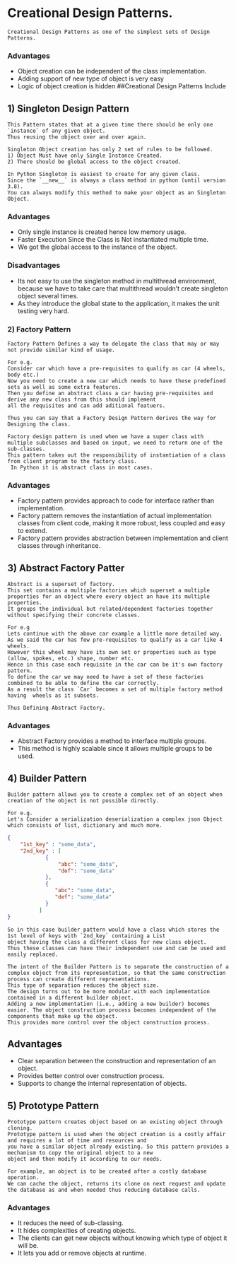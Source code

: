 # **Creational Design Patterns.**
```text
Creational Design Patterns as one of the simplest sets of Design Patterns.
```
### Advantages
* Object creation can be independent of the class implementation.
* Adding support of new type of object is very easy
* Logic of object creation is hidden
##Creational Design Patterns Include

## 1) Singleton Design Pattern

```text
This Pattern states that at a given time there should be only one `instance` of any given object.
Thus reusing the object over and over again.

Singleton Object creation has only 2 set of rules to be followed.
1) Object Must have only Single Instance Created.
2) There should be global access to the object created.

In Python Singleton is easiest to create for any given class.
Since the `__new__` is always a class method in python (until version 3.8).
You can always modify this method to make your object as an Singleton Object.
```
### Advantages
* Only single instance is created hence low memory usage.
*  Faster Execution Since the Class is Not instantiated multiple time.
* We got the global access to the instance of the object.

### Disadvantages
* Its not easy to use the singleton method in multithread environment, because we have to take care that multithread wouldn’t create singleton object several times.
* As they introduce the global state to the application, it makes the unit testing very hard. 

### 2) Factory Pattern

```text
Factory Pattern Defines a way to delegate the class that may or may not provide similar kind of usage.

For e.g.
Consider car which have a pre-requisites to qualify as car (4 wheels, body etc.)  
Now you need to create a new car which needs to have these predefined sets as well as some extra features.
Then you define an abstract class a car having pre-requisites and derive any new class from this should implement
all the requisites and can add aditional featuers.

Thus you can say that a Factory Design Pattern derives the way for Designing the class.

Factory design pattern is used when we have a super class with multiple subclasses and based on input, we need to return one of the sub-classes.
This pattern takes out the responsibility of instantiation of a class from client program to the factory class.
 In Python it is abstract class in most cases.

```
### Advantages
* Factory pattern provides approach to code for interface rather than implementation. 
* Factory pattern removes the instantiation of actual implementation classes from client code, making it more robust, less coupled and easy to extend. 
* Factory pattern provides abstraction between implementation and client classes through inheritance.

## 3) Abstract Factory Patter

```text
Abstract is a superset of factory.
This set contains a multiple factories which superset a multiple properties for an object where every object an have its multiple properties.
It groups the individual but related/dependent factories together without specifying their concrete classes.

For e.g
Lets continue with the above car example a little more detailed way.
As we said the car has few pre-requisites to qualify as a car like 4 wheels.
However this wheel may have its own set or properties such as type (allow, spokes, etc.) shape, number etc.
Hence in this case each requisite in the car can be it's own factory pattern.
To define the car we may need to have a set of these factories combined to be able to define the car correctly.
As a result the class `Car` becomes a set of multiple factory method having  wheels as it subsets.

Thus Defining Abstract Factory. 
```
### Advantages
* Abstract Factory provides a method to interface multiple groups.
* This method is highly scalable since it allows multiple groups to be used.

## 4) Builder Pattern

```text
Builder pattern allows you to create a complex set of an object when creation of the object is not possible directly.

For e.g. 
Let's Consider a serialization deserialization a complex json Object which consists of list, dictionary and much more.
```
```json
{
    "1st_key" : "some_data",
    "2nd_key" : [
            {
                "abc": "some_data",
                "def": "some_data"
            }, 
            {
               "abc": "some_data",
               "def": "some_data"
            }
          ] 
}
```
```text
So in this case builder pattern would have a class which stores the 1st level of keys with `2nd_key` containing a List 
object having the class a different class for new class object.
Thus these classes can have their independent use and can be used and easily replaced.

The intent of the Builder Pattern is to separate the construction of a complex object from its representation, so that the same construction process can create different representations.
This type of separation reduces the object size. 
The design turns out to be more modular with each implementation contained in a different builder object.
Adding a new implementation (i.e., adding a new builder) becomes easier. The object construction process becomes independent of the components that make up the object.
This provides more control over the object construction process.
```

## Advantages
* Clear separation between the construction and representation of an object.
* Provides better control over construction process.
* Supports to change the internal representation of objects.

## 5) Prototype Pattern

```text
Prototype pattern creates object based on an existing object through cloning.
Prototype pattern is used when the object creation is a costly affair and requires a lot of time and resources and 
you have a similar object already existing. So this pattern provides a mechanism to copy the original object to a new 
object and then modify it according to our needs.

For example, an object is to be created after a costly database operation.
We can cache the object, returns its clone on next request and update the database as and when needed thus reducing database calls.

```

### Advantages
* It reduces the need of sub-classing.
* It hides complexities of creating objects.
* The clients can get new objects without knowing which type of object it will be.
* It lets you add or remove objects at runtime.
